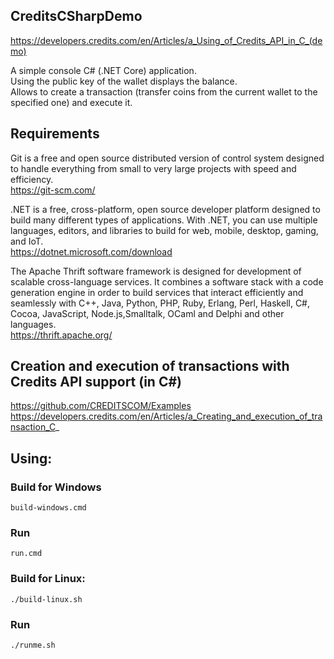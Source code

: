 ## CreditsCSharpDemo
https://developers.credits.com/en/Articles/a_Using_of_Credits_API_in_C_(demo)

A simple console C# (.NET Core) application.<br>
Using the public key of the wallet displays the balance.<br>
Allows to create a transaction (transfer coins from the current wallet to the specified one) and execute it.

## Requirements

Git is a free and open source distributed version of control system designed to handle everything from small to very large projects with speed and efficiency.<br>
https://git-scm.com/

.NET is a free, cross-platform, open source developer platform designed to build many different types of applications. With .NET, you can use multiple languages, editors, and libraries to build for web, mobile, desktop, gaming, and IoT.<br>
https://dotnet.microsoft.com/download

The Apache Thrift software framework is designed for development of scalable cross-language services. It combines a software stack with a code generation engine in order to build services that interact efficiently and seamlessly with C++, Java, Python, PHP, Ruby, Erlang, Perl, Haskell, C#, Cocoa, JavaScript, Node.js,Smalltalk, OCaml and Delphi and other languages.<br>
https://thrift.apache.org/

## Creation and execution of transactions with Credits API support (in C#)
https://github.com/CREDITSCOM/Examples
https://developers.credits.com/en/Articles/a_Creating_and_execution_of_transaction_C_

## Using:
### Build for Windows
```shell
build-windows.cmd
```
### Run
```shell
run.cmd
```

### Build for Linux:
```shell
./build-linux.sh
```
### Run
```shell
./runme.sh
```
